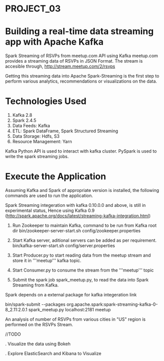 # PROJECT_03

# Building a real-time data streaming app with Apache Kafka

Spark Streaming of RSVPs from meetup.com API using Kafka meetup.com provides a streaming data of RSVPs in JSON Format. The stream is accesible through, http://stream.meetup.com/2/rsvps

Getting this streaming data into Apache Spark-Streaming is the first step to perform various analytics, recommendations or visualizations on the data.

# Technologies Used
1. Kafka 2.8
2. Spark 2.4.5
3. Data Feeds: Kafka
4. ETL: Spark DataFrame, Spark Structured Streaming
5. Data Storage: Hdfs, S3
6. Resource Management: Yarn

Kafka Python API is used to interact with kafka cluster. PySpark is used to write the spark streaming jobs.

# Execute the Application

Assuming Kafka and Spark of appropriate version is installed, the following commands are used to run the application.

Spark Streaming integeration with kafka 0.10.0.0 and above, is still in experimental status, Hence using Kafka 0.9 (http://spark.apache.org/docs/latest/streaming-kafka-integration.html)

1. Run Zookeeper to maintain Kafka, command to be run from Kafka root dir
bin/zookeeper-server-start.sh config/zookeeper.properties

2. Start Kafka server, aditional servers can be added as per requirement.
bin/kafka-server-start.sh config/server.properties

3. Start Producer.py to start reading data from the meetup stream and store it in '''meetup''' kafka topic.

4. Start Consumer.py to consume the stream from the '''meetup''' topic

5. Submit the spark job spark_meetup.py, to read the data into Spark Streaming from Kafka.

Spark depends on a external package for kafka integeration link

bin/spark-submit --packages org.apache.spark:spark-streaming-kafka-0-8_2.11:2.0.1 spark_meetup.py localhost:2181 meetup

An analysis of number of RSVPs from various cities in "US" region is performed on the RSVPs Stream.

//TODO

. Visualize the data using Bokeh

. Explore ElasticSearch and Kibana to Visualize
